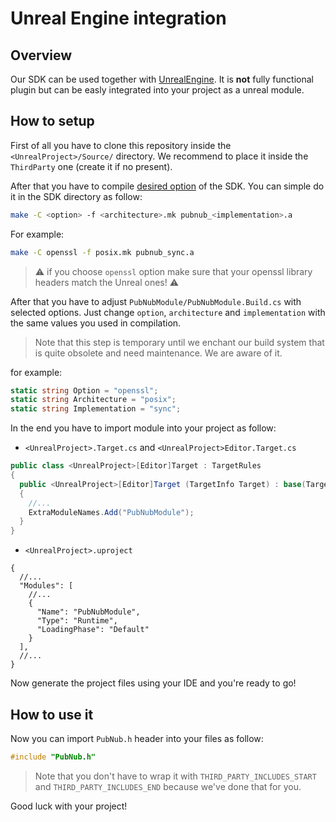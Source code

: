 # Unreal Engine integration

## Overview

Our SDK can be used together with [UnrealEngine](https://www.unrealengine.com/en-US). 
It is **not** fully functional plugin but can be easly integrated into your project as a unreal module.

## How to setup

First of all you have to clone this repository inside the `<UnrealProject>/Source/` directory. 
We recommend to place it inside the `ThirdParty` one (create it if no present). 

After that you have to compile [desired option](https://www.pubnub.com/docs/sdks/c-core#hello-world) of the SDK.
You can simple do it in the SDK directory as follow:
```sh
make -C <option> -f <architecture>.mk pubnub_<implementation>.a 
```

For example:

```sh
make -C openssl -f posix.mk pubnub_sync.a
```

> :warning: if you choose `openssl` option make sure that your openssl library headers match the Unreal ones! :warning:

After that you have to adjust `PubNubModule/PubNubModule.Build.cs` with selected options. 
Just change `option`, `architecture` and `implementation` with the same values you used in compilation. 

> Note that this step is temporary until we enchant our build system that is quite obsolete and need maintenance. We are aware of it.

for example:
```cs 
static string Option = "openssl";
static string Architecture = "posix";
static string Implementation = "sync";
```

In the end you have to import module into your project as follow:

- `<UnrealProject>.Target.cs` and `<UnrealProject>Editor.Target.cs`
```cs
public class <UnrealProject>[Editor]Target : TargetRules
{
  public <UnrealProject>[Editor]Target (TargetInfo Target) : base(Target)
  {
    //...
    ExtraModuleNames.Add("PubNubModule");
  }
}
```

- `<UnrealProject>.uproject`
```json5
{
  //...
  "Modules": [
    //...
    {
      "Name": "PubNubModule",
      "Type": "Runtime",
      "LoadingPhase": "Default"
    }
  ],
  //...
}
```

Now generate the project files using your IDE and you're ready to go!

## How to use it 

Now you can import `PubNub.h` header into your files as follow:
```cpp
#include "PubNub.h" 
```

> Note that you don't have to wrap it with `THIRD_PARTY_INCLUDES_START` and `THIRD_PARTY_INCLUDES_END` because we've done that for you.


Good luck with your project!

